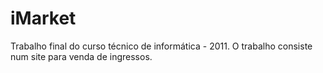 iMarket
=======

Trabalho final do curso técnico de informática - 2011. O trabalho consiste num site para venda de ingressos. 
